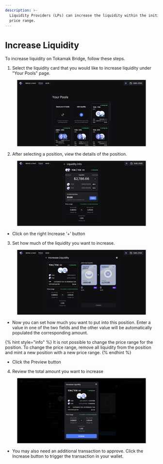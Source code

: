```yaml
---
description: >-
  Liquidity Providers (LPs) can increase the liquidity within the initialized
  price range.
---
```


# Increase Liquidity

To increase liquidity on Tokamak Bridge, follow these steps.

1. Select the liquidity card that you would like to increase liquidity under "Your Pools" page.

<figure><img src="../../../.gitbook/assets/image (65).png" alt=""><figcaption></figcaption></figure>

2. After selecting a position, view the details of the position.

<figure><img src="../../../.gitbook/assets/image (66).png" alt=""><figcaption></figcaption></figure>

* Click on the right Increase ‘+’ button

3. Set how much of the liquidity you want to increase.

<figure><img src="../../../.gitbook/assets/image (70).png" alt=""><figcaption></figcaption></figure>



* Now you can set how much you want to put into this position. Enter a value in one of the two fields and the other value will be automatically populated the corresponding amount.

{% hint style="info" %}
It is not possible to change the price range for the position. To change the price range, remove all liquidity from the position and mint a new position with a new price range.
{% endhint %}

* Click the Preview button

4. Review the total amount you want to increase

<figure><img src="../../../.gitbook/assets/image (74).png" alt=""><figcaption></figcaption></figure>

* You may also need an additional transaction to approve. Click the Increase button to trigger the transaction in your wallet.
